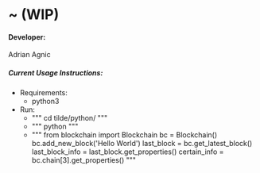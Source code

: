 # ~ (WIP)

#### Developer:
Adrian Agnic

##### Current Usage Instructions:
* Requirements:
  * python3
* Run:
  * """ cd tilde/python/ """
  * """ python """
  * """
    from blockchain import Blockchain
    bc = Blockchain()
    bc.add_new_block('Hello World')
    last_block = bc.get_latest_block()
    last_block_info = last_block.get_properties()
    certain_info = bc.chain[3].get_properties()
    """
